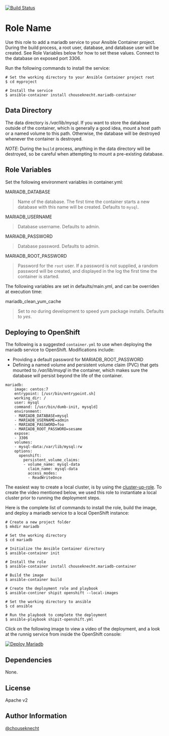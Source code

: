 [![Build Status](https://travis-ci.org/chouseknecht/mariadb-container.svg?branch=master)](https://travis-ci.org/chouseknecht/mariadb-container)

Role Name
=========

Use this role to add a mariadb service to your Ansible Container project. During the build process, a root user, database, and database user will be created. See Role Variables below for how to set these values. Connect to the database on exposed port 3306.

Run the following commands to install the service:

```
# Set the working directory to your Ansible Container project root
$ cd myproject

# Install the service
$ ansible-container install chouseknecht.mariadb-container
```

Data Directory
--------------
The data directory is */var/lib/mysql*. If you want to store the database outside of the container, which is generally a good idea, mount a host path or a named volume to this path. Otherwise, the database will be destroyed whenever the container is destroyed.

*NOTE*: During the `build` process, anything in the data directory will be destroyed, so be careful when attempting to mount a pre-existing database.

Role Variables
--------------

Set the following environment variables in container.yml:

MARIADB_DATABASE
> Name of the database. The first time the container starts a new database with this name will be created. Defaults to `mysql`.

MARIADB_USERNAME
> Database username. Defaults to admin.

MARIADB_PASSWORD
> Database password. Defaults to admin.

MARIADB_ROOT_PASSWORD
> Password for the `root` user. If a password is not supplied, a random password will be created, and displayed in the log the first time the container is started.

The following variables are set in defaults/main.yml, and can be overriden at execution time:

mariadb_clean_yum_cache
> Set to *no* during development to speed yum package installs. Defaults to *yes*.

Deploying to OpenShift
----------------------

The following is a suggested `container.yml` to use when deploying the mariadb service to OpenShift. Modifications include:
  
- Providing a default password for MARIADB_ROOT_PASSWORD
- Defining a named volume and persistent volume claim (PVC) that gets mounted to */var/lib/msyql* in the container, which makes sure the database will persist beyond the life of the container.

```
mariadb:
    image: centos:7
    entrypoint: [/usr/bin/entrypoint.sh]
    working_dir: /
    user: mysql
    command: [/usr/bin/dumb-init, mysqld]
    environment:
    - MARIADB_DATABASE=mysql
    - MARIADB_USERNAME=admin
    - MARIADB_PASSWORD=foo
    - MARIADB_ROOT_PASSWORD=sesame
    expose:
    - 3306
    volumes:
    - mysql-data:/var/lib/mysql:rw
    options:
      openshift:
        persistent_volume_claims:
        - volume_name: mysql-data
          claim_name: mysql-data
          access_modes:
          - ReadWriteOnce
```

The easiest way to create a local cluster, is by using the [cluster-up-role](https://galaxy.ansible.com/chouseknecht/cluster-up-role). To create the video mentioned below, we used this role to instantiate a local cluster prior to running the deployment steps.

Here is the complete list of commands to install the role, build the image, and deploy a mariadb service to a local OpenShift instance:

```
# Create a new project folder
$ mkdir mariadb

# Set the working directory 
$ cd mariadb 

# Initialize the Ansible Container directory 
$ ansible-container init

# Install the role
$ ansible-container install chouseknecht.mariadb-container

# Build the image
$ ansible-container build 

# Create the deployment role and playbook
$ ansible-continer shipit openshift --local-images 

# Set the working directory to ansible
$ cd ansible

# Run the playbook to complete the deployment
$ ansible-playbook shipit-openshift.yml 
```

Click on the following image to view a video of the deployment, and a look at the runnig service from inside the OpenShift console:

[![Deploy Mariadb](https://github.com/chouseknecht/mariadb-container/blob/images/images/deploy-mariadb.png)](http://www.youtube.com/watch?v=93YJGK-6nEo)

Dependencies
------------

None.

License
-------

Apache v2

Author Information
------------------

[@chouseknecht](https://github.com/chouseknecht)

